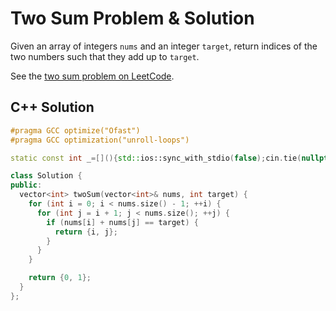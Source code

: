 # Two Sum Problem & Solution

Given an array of integers `nums` and an integer `target`, return indices of the two numbers such that they add up to `target`.

See the [two sum problem on LeetCode](https://leetcode.com/problems/two-sum).

## C++ Solution

```cpp
#pragma GCC optimize("Ofast")
#pragma GCC optimization("unroll-loops")

static const int _=[](){std::ios::sync_with_stdio(false);cin.tie(nullptr);cout.tie(nullptr);return 0;}();

class Solution {
public:
  vector<int> twoSum(vector<int>& nums, int target) {
    for (int i = 0; i < nums.size() - 1; ++i) {
      for (int j = i + 1; j < nums.size(); ++j) {
        if (nums[i] + nums[j] == target) {
          return {i, j};
        }
      }
    }

    return {0, 1};
  }
};
```
